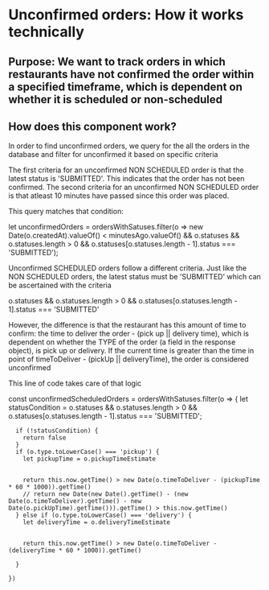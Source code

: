 # Unconfirmed orders: How it works technically

## Purpose: We want to track orders in which restaurants have not confirmed the order within a specified timeframe, which is dependent on whether it is scheduled or non-scheduled

## How does this component work?

In order to find unconfirmed orders, we query for the all the orders in the database and filter for unconfirmed it based on specific criteria

The first criteria for an unconfirmed NON SCHEDULED order is that the latest status is 'SUBMITTED'. This indicates that the order has not been confirmed. The second criteria for an unconfirmed NON SCHEDULED order is that atleast 10 minutes have passed since this order was placed.

This query matches that condition:

let unconfirmedOrders = ordersWithSatuses.filter(o => new Date(o.createdAt).valueOf() < minutesAgo.valueOf() && o.statuses && o.statuses.length > 0 && o.statuses[o.statuses.length - 1].status === 'SUBMITTED');

Unconfirmed SCHEDULED orders follow a different criteria. Just like the NON SCHEDULED orders, the latest status must be 'SUBMITTED' which can be ascertained with the criteria

o.statuses && o.statuses.length > 0 && o.statuses[o.statuses.length - 1].status === 'SUBMITTED'

However, the difference is that the restaurant has this amount of time to confirm: the time to deliver the order - (pick up || delivery time), which is dependent on whether the TYPE of the order (a field in the response object), is pick up or delivery. If the current time is greater than the time in point of timeToDeliver - (pickUp || deliveryTime), the order is considered unconfirmed

This line of code takes care of that logic

const unconfirmedScheduledOrders = ordersWithSatuses.filter(o => {
let statusCondition = o.statuses && o.statuses.length > 0 && o.statuses[o.statuses.length - 1].status === 'SUBMITTED';

      if (!statusCondition) {
        return false
      }
      if (o.type.toLowerCase() === 'pickup') {
        let pickupTime = o.pickupTimeEstimate


        return this.now.getTime() > new Date(o.timeToDeliver - (pickupTime * 60 * 1000)).getTime()
        // return new Date(new Date().getTime() - (new Date(o.timeToDeliver).getTime() - new Date(o.pickUpTime).getTime())).getTime() > this.now.getTime()
      } else if (o.type.toLowerCase() === 'delivery') {
        let deliveryTime = o.deliveryTimeEstimate


        return this.now.getTime() > new Date(o.timeToDeliver - (deliveryTime * 60 * 1000)).getTime()

      }

    })
